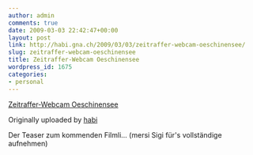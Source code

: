 ```yaml
---
author: admin
comments: true
date: 2009-03-03 22:42:47+00:00
layout: post
link: http://habi.gna.ch/2009/03/03/zeitraffer-webcam-oeschinensee/
slug: zeitraffer-webcam-oeschinensee
title: Zeitraffer-Webcam Oeschinensee
wordpress_id: 1675
categories:
- personal
---
```







  


[Zeitraffer-Webcam Oeschinensee](http://www.flickr.com/photos/habi/3326195737/)
  

Originally uploaded by [habi](http://www.flickr.com/people/habi/)




Der Teaser zum kommenden Filmli... (mersi Sigi für's vollständige aufnehmen)
  

